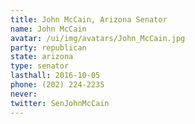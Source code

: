 ```yaml
---
title: John McCain, Arizona Senator
name: John McCain
avatar: /ui/img/avatars/John_McCain.jpg
party: republican
state: arizona
type: senator
lasthall: 2016-10-05
phone: (202) 224-2235
never: 
twitter: SenJohnMcCain
---
```

